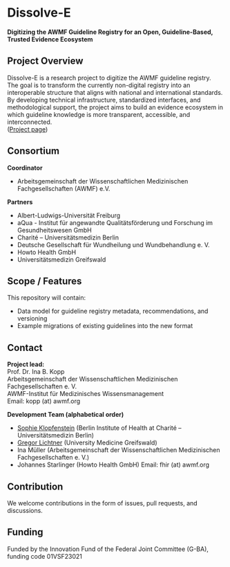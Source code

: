 # Dissolve-E

**Digitizing the AWMF Guideline Registry for an Open, Guideline-Based, Trusted Evidence Ecosystem**

## Project Overview

Dissolve-E is a research project to digitize the AWMF guideline registry.  
The goal is to transform the currently non-digital registry into an interoperable structure that aligns with national and international standards. By developing technical infrastructure, standardized interfaces, and methodological support, the project aims to build an evidence ecosystem in which guideline knowledge is more transparent, accessible, and interconnected.  
([Project page](https://innovationsfonds.g-ba.de/projekte/versorgungsforschung/dissolve-e.597))

## Consortium

**Coordinator**
* Arbeitsgemeinschaft der Wissenschaftlichen Medizinischen Fachgesellschaften (AWMF) e.V.

**Partners**
* Albert-Ludwigs-Universität Freiburg  
* aQua - Institut für angewandte Qualitätsförderung und Forschung im Gesundheitswesen GmbH 
* Charité – Universitätsmedizin Berlin  
* Deutsche Gesellschaft für Wundheilung und Wundbehandlung e. V.  
* Howto Health GmbH  
* Universitätsmedizin Greifswald  


## Scope / Features

This repository will contain:

- Data model for guideline registry metadata, recommendations, and versioning  
- Example migrations of existing guidelines into the new format  

## Contact

**Project lead:**  
Prof. Dr. Ina B. Kopp  
Arbeitsgemeinschaft der Wissenschaftlichen Medizinischen Fachgesellschaften e. V.  
AWMF-Institut für Medizinisches Wissensmanagement  
Email: kopp (at) awmf.org  

**Development Team (alphabetical order)**
* [Sophie Klopfenstein](https://github.com/klsophie) (Berlin Institute of Health at Charité – Universitätsmedizin Berlin)
* [Gregor Lichtner](https://github.com/glichtner) (University Medicine Greifswald)
* Ina Müller (Arbeitsgemeinschaft der Wissenschaftlichen Medizinischen Fachgesellschaften e. V.)
* Johannes Starlinger (Howto Health GmbH)
Email: fhir (at) awmf.org

## Contribution

We welcome contributions in the form of issues, pull requests, and discussions.  

## Funding

Funded by the Innovation Fund of the Federal Joint Committee (G-BA), funding code 01VSF23021
